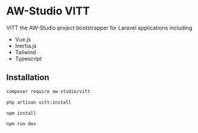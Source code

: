 # AW-Studio VITT

VITT the AW-Studio project bootstrapper for Laravel applications including

-   Vue.js
-   Inertia.js
-   Tailwind
-   Typescript

## Installation

```bash
composer require aw-studio/vitt
```

```bash
php artisan vitt:install
```

```bash
npm install
```

```bash
npm run dev
```